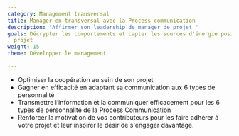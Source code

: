 ```yaml
---
category: Management transversal
title: Manager en transversal avec la Process communication
description: 'Affirmer son leadership de manager de projet '
goals: Décrypter les comportements et capter les sources d'énergie positive dans un
  projet
weight: 15
theme: Développer le management

---
```

* Optimiser la coopération au sein de son projet
* Gagner en efficacité en adaptant sa communication aux 6 types de personnalité
* Transmettre l’information et la communiquer efficacement pour les 6 types de personnalité de la Process Communication
* Renforcer la motivation de vos contributeurs pour les faire adhérer à votre projet et leur inspirer le désir de s'engager davantage.